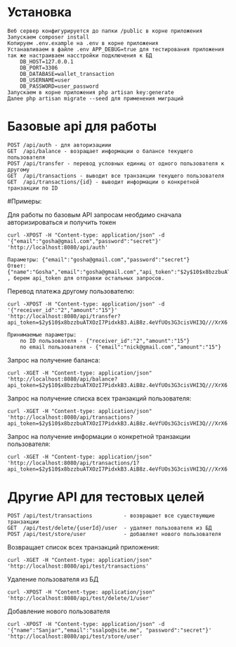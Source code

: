 # Установка
	Веб сервер конфигурируется до папки /public в корне приложения
	Запускаем composer install
	Копируем .env.example на .env в корне приложения
	Устанавливаем в файле .env APP_DEBUG=true для тестирования приложения
	так же настраиваем насстройки подключения к БД
		DB_HOST=127.0.0.1
		DB_PORT=3306
		DB_DATABASE=wallet_transaction
		DB_USERNAME=user
		DB_PASSWORD=user_password
	Запускаем в корне приложения php artisan key:generate
	Далее php artisan migrate --seed для применения миграций
	
# Базовые api для работы
	POST /api/auth - для авторизациии
	GET  /api/balance - возращает информации о балансе текущего пользователя
	POST /api/transfer - перевод условных единиц от одного пользователя к другому
	GET  /api/transactions - выводит все транзакции текущего пользователя
	GET  /api/transactions/{id} - выводит информации о конкретной транзакции по ID

#Примеры:

Для работы по базовым API запросам необдимо сначала авторизироваться и получить токен

	curl -XPOST -H "Content-type: application/json" -d '{"email":"gosha@gmail.com","password":"secret"}' 'http://localhost:8080/api/auth'

	Параметры: {"email":"gosha@gmail.com","password":"secret"}
    Ответ: {"name":"Gosha","email":"gosha@gmail.com","api_token":"$2y$10$x8bzzbuATXOzI7PidxkB3.AiB8z.4eVfUOs3G3cisVHI3Q///XrX6"} , берем api_token для отправки остальных запросов.

Перевод платежа другому пользователю:

	curl -XPOST -H "Content-type: application/json" -d '{"receiver_id":"2","amount":"15"}' 'http://localhost:8080/api/transfer?api_token=$2y$10$x8bzzbuATXOzI7PidxkB3.AiB8z.4eVfUOs3G3cisVHI3Q///XrX6'
	
	Принимаемые параметры:
		по ID пользователя - {"receiver_id":"2","amount":"15"}
		по email пользователя - {"email":"nick@gmail.com","amount":"15"}

Запрос на получение баланса:

	curl -XGET -H "Content-type: application/json" 'http://localhost:8080/api/balance?api_token=$2y$10$x8bzzbuATXOzI7PidxkB3.AiB8z.4eVfUOs3G3cisVHI3Q///XrX6'

Запрос на получение списка всех транзакций пользователя:

	curl -XGET -H "Content-type: application/json" 'http://localhost:8080/api/transactions?api_token=$2y$10$x8bzzbuATXOzI7PidxkB3.AiB8z.4eVfUOs3G3cisVHI3Q///XrX6'

Запрос на получение информации о конкретной транзакции  пользователя:
	
	curl -XGET -H "Content-type: application/json" 'http://localhost:8080/api/transactions/1?api_token=$2y$10$x8bzzbuATXOzI7PidxkB3.AiB8z.4eVfUOs3G3cisVHI3Q///XrX6'

# Другие API для тестовых целей

	POST /api/test/transactions          - возвращает все существующие транзакции
	GET  /api/test/delete/{userId}/user  - удаляет пользователя из БД
	POST /api/test/store/user            - добавляет нового пользователя


Возвращает список всех транзакций приложения:
	
	curl -XGET -H "Content-type: application/json" 'http://localhost:8080/api/test/transactions'

Удаление пользователя из БД

	curl -XPOST -H "Content-type: application/json" 'http://localhost:8080/api/test/delete/1/user'

Добавление нового пользователя

	curl -XPOST -H "Content-type: application/json" -d '{"name":"Sanjar","email":"ssalpo@site.me", "password":"secret"}' 'http://localhost:8080/api/test/store/user'
